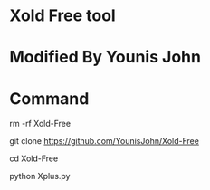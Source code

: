 # Xold Free tool 
# Modified By Younis John

# Command 
rm -rf Xold-Free

git clone https://github.com/YounisJohn/Xold-Free

cd Xold-Free

python Xplus.py
